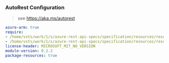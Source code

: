 ### AutoRest Configuration

> see https://aka.ms/autorest

``` yaml
azure-arm: true
require:
- /home/vsts/work/1/s/azure-rest-api-specs/specification/resources/resource-manager/readme.md
- /home/vsts/work/1/s/azure-rest-api-specs/specification/resources/resource-manager/readme.go.md
license-header: MICROSOFT_MIT_NO_VERSION
module-version: 0.2.2
package-resources: true
```